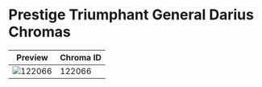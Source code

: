 # Prestige Triumphant General Darius Chromas

| Preview | Chroma ID |
|---------|-----------|
| ![122066](https://raw.communitydragon.org/latest/plugins/rcp-be-lol-game-data/global/default/v1/champion-chroma-images/122/122066.png) | 122066 |